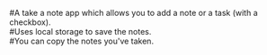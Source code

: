 #A take a note app which allows you to add a note or a task (with a checkbox).  
#Uses local storage to save the notes.  
#You can copy the notes you've taken.
